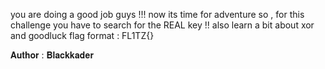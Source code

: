 you are doing a good job guys !!! now its time for adventure so , for this challenge you have to search for the REAL key !! also learn a bit about xor and goodluck flag format : FL1TZ{}

𝐀𝐮𝐭𝐡𝐨𝐫 : 𝐁𝐥𝐚𝐜𝐤𝐤𝐚𝐝𝐞𝐫
